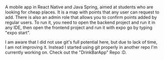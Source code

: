 A mobile app in React Native and Java Spring, aimed at students who are looking for cheap places. It is a map with points that any user can request to add. There is also an admin role that allows you to confirm points added by regular users. To run it, you need to open the backend project and run it in any IDE, then open the frontend project and run it with expo go by typing "expo start". 

I am aware that I did not use git's full potential here, but due to lack of time, I am not improving it. Instead I started using git properly in another repo I'm currently working on. Check out the "DrinkBarApp" Repo :D.
